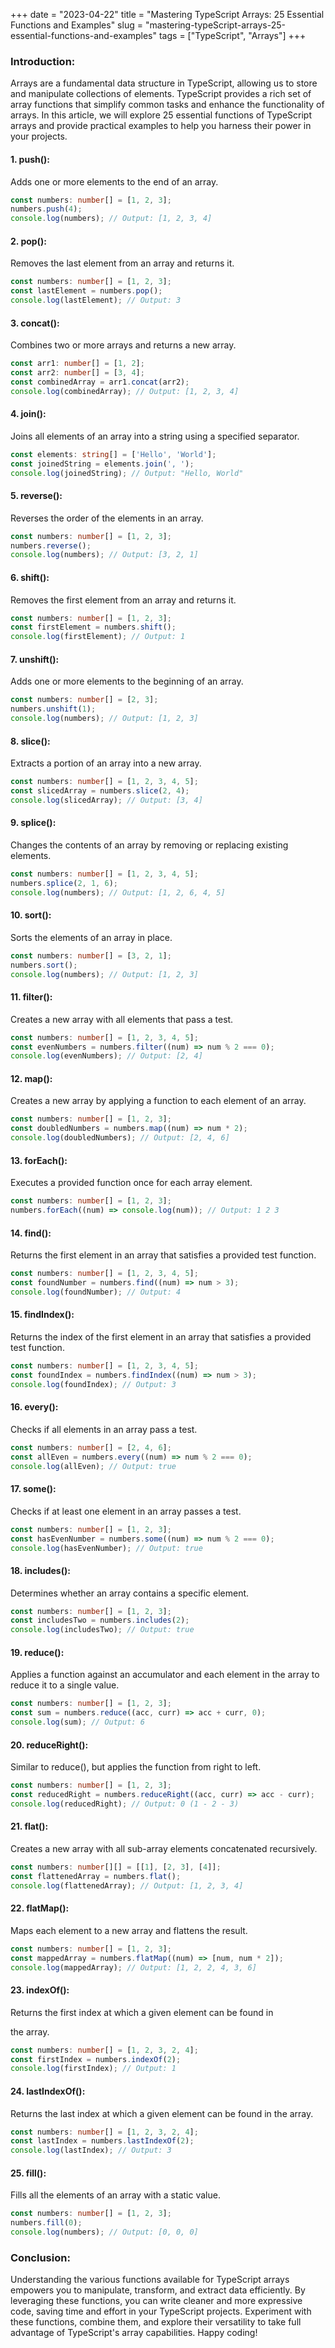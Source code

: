 +++
date = "2023-04-22"
title = "Mastering TypeScript Arrays: 25 Essential Functions and Examples"
slug = "mastering-typeScript-arrays-25-essential-functions-and-examples"
tags = ["TypeScript", "Arrays"]
+++

### Introduction:

Arrays are a fundamental data structure in TypeScript, allowing us to store and manipulate collections of elements. TypeScript provides a rich set of array functions that simplify common tasks and enhance the functionality of arrays. In this article, we will explore 25 essential functions of TypeScript arrays and provide practical examples to help you harness their power in your projects.

#### 1. push():

Adds one or more elements to the end of an array.

```typescript
const numbers: number[] = [1, 2, 3];
numbers.push(4);
console.log(numbers); // Output: [1, 2, 3, 4]
```

#### 2. pop():

Removes the last element from an array and returns it.

```typescript
const numbers: number[] = [1, 2, 3];
const lastElement = numbers.pop();
console.log(lastElement); // Output: 3
```

#### 3. concat():

Combines two or more arrays and returns a new array.

```typescript
const arr1: number[] = [1, 2];
const arr2: number[] = [3, 4];
const combinedArray = arr1.concat(arr2);
console.log(combinedArray); // Output: [1, 2, 3, 4]
```

#### 4. join():

Joins all elements of an array into a string using a specified separator.

```typescript
const elements: string[] = ['Hello', 'World'];
const joinedString = elements.join(', ');
console.log(joinedString); // Output: "Hello, World"
```

#### 5. reverse():

Reverses the order of the elements in an array.

```typescript
const numbers: number[] = [1, 2, 3];
numbers.reverse();
console.log(numbers); // Output: [3, 2, 1]
```

#### 6. shift():

Removes the first element from an array and returns it.

```typescript
const numbers: number[] = [1, 2, 3];
const firstElement = numbers.shift();
console.log(firstElement); // Output: 1
```

#### 7. unshift():

Adds one or more elements to the beginning of an array.

```typescript
const numbers: number[] = [2, 3];
numbers.unshift(1);
console.log(numbers); // Output: [1, 2, 3]
```

#### 8. slice():

Extracts a portion of an array into a new array.

```typescript
const numbers: number[] = [1, 2, 3, 4, 5];
const slicedArray = numbers.slice(2, 4);
console.log(slicedArray); // Output: [3, 4]
```

#### 9. splice():

Changes the contents of an array by removing or replacing existing elements.

```typescript
const numbers: number[] = [1, 2, 3, 4, 5];
numbers.splice(2, 1, 6);
console.log(numbers); // Output: [1, 2, 6, 4, 5]
```

#### 10. sort():

Sorts the elements of an array in place.

```typescript
const numbers: number[] = [3, 2, 1];
numbers.sort();
console.log(numbers); // Output: [1, 2, 3]
```

#### 11. filter():

Creates a new array with all elements that pass a test.

```typescript
const numbers: number[] = [1, 2, 3, 4, 5];
const evenNumbers = numbers.filter((num) => num % 2 === 0);
console.log(evenNumbers); // Output: [2, 4]
```

#### 12. map():

Creates a new array by applying a function to each element of an array.

```typescript
const numbers: number[] = [1, 2, 3];
const doubledNumbers = numbers.map((num) => num * 2);
console.log(doubledNumbers); // Output: [2, 4, 6]
```

#### 13. forEach():

Executes a provided function once for each array element.

```typescript
const numbers: number[] = [1, 2, 3];
numbers.forEach((num) => console.log(num)); // Output: 1 2 3
```

#### 14. find():

Returns the first element in an array that satisfies a provided test function.

```typescript
const numbers: number[] = [1, 2, 3, 4, 5];
const foundNumber = numbers.find((num) => num > 3);
console.log(foundNumber); // Output: 4
```

#### 15. findIndex():

Returns the index of the first element in an array that satisfies a provided test function.

```typescript
const numbers: number[] = [1, 2, 3, 4, 5];
const foundIndex = numbers.findIndex((num) => num > 3);
console.log(foundIndex); // Output: 3
```

#### 16. every():

Checks if all elements in an array pass a test.

```typescript
const numbers: number[] = [2, 4, 6];
const allEven = numbers.every((num) => num % 2 === 0);
console.log(allEven); // Output: true
```

#### 17. some():

Checks if at least one element in an array passes a test.

```typescript
const numbers: number[] = [1, 2, 3];
const hasEvenNumber = numbers.some((num) => num % 2 === 0);
console.log(hasEvenNumber); // Output: true
```

#### 18. includes():

Determines whether an array contains a specific element.

```typescript
const numbers: number[] = [1, 2, 3];
const includesTwo = numbers.includes(2);
console.log(includesTwo); // Output: true
```

#### 19. reduce():

Applies a function against an accumulator and each element in the array to reduce it to a single value.

```typescript
const numbers: number[] = [1, 2, 3];
const sum = numbers.reduce((acc, curr) => acc + curr, 0);
console.log(sum); // Output: 6
```

#### 20. reduceRight():

Similar to reduce(), but applies the function from right to left.

```typescript
const numbers: number[] = [1, 2, 3];
const reducedRight = numbers.reduceRight((acc, curr) => acc - curr);
console.log(reducedRight); // Output: 0 (1 - 2 - 3)
```

#### 21. flat():

Creates a new array with all sub-array elements concatenated recursively.

```typescript
const numbers: number[][] = [[1], [2, 3], [4]];
const flattenedArray = numbers.flat();
console.log(flattenedArray); // Output: [1, 2, 3, 4]
```

#### 22. flatMap():

Maps each element to a new array and flattens the result.

```typescript
const numbers: number[] = [1, 2, 3];
const mappedArray = numbers.flatMap((num) => [num, num * 2]);
console.log(mappedArray); // Output: [1, 2, 2, 4, 3, 6]
```

#### 23. indexOf():

Returns the first index at which a given element can be found in

the array.

```typescript
const numbers: number[] = [1, 2, 3, 2, 4];
const firstIndex = numbers.indexOf(2);
console.log(firstIndex); // Output: 1
```

#### 24. lastIndexOf():

Returns the last index at which a given element can be found in the array.

```typescript
const numbers: number[] = [1, 2, 3, 2, 4];
const lastIndex = numbers.lastIndexOf(2);
console.log(lastIndex); // Output: 3
```

#### 25. fill():

Fills all the elements of an array with a static value.

```typescript
const numbers: number[] = [1, 2, 3];
numbers.fill(0);
console.log(numbers); // Output: [0, 0, 0]
```

### Conclusion:

Understanding the various functions available for TypeScript arrays empowers you to manipulate, transform, and extract data efficiently. By leveraging these functions, you can write cleaner and more expressive code, saving time and effort in your TypeScript projects. Experiment with these functions, combine them, and explore their versatility to take full advantage of TypeScript's array capabilities. Happy coding!
